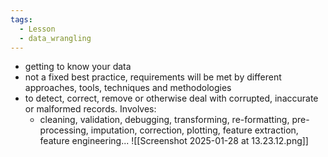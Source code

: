 ```yaml
---
tags:
  - Lesson
  - data_wrangling
---
```

- getting to know your data
- not a fixed best practice, requirements will be met by different approaches, tools, techniques and methodologies
- to detect, correct, remove or otherwise deal with corrupted, inaccurate or malformed records. Involves:
	- cleaning, validation, debugging, transforming, re-formatting, pre-processing, imputation, correction, plotting, feature extraction, feature engineering...
![[Screenshot 2025-01-28 at 13.23.12.png]]